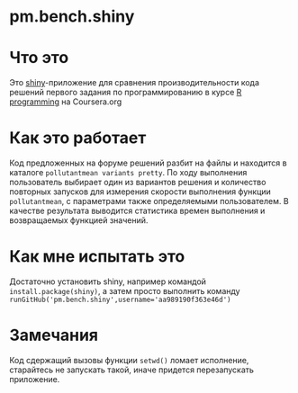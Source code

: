 pm.bench.shiny
=====

Что это
===

Это [shiny](http://shiny.rstudio.com/)-приложение для сравнения производительности кода решений первого задания по программированию в курсе [R programming](https://class.coursera.org/rprog-002/forum/thread?thread_id=1173) на Coursera.org

Как это работает
===

Код предложенных на форуме решений разбит на файлы и находится в каталоге `pollutantmean variants pretty`. По ходу выполнения пользователь выбирает один из вариантов решения и количество повторных запусков для измерения скорости выполнения функции `pollutantmean`, с параметрами также определяемыми пользователем. В качестве результата выводится статистика времен выполнения и возвращаемых функцией значений.

Как мне испытать это 
===

Достаточно установить shiny, например командой `install.package(shiny)`, а затем просто выполнить команду `runGitHub('pm.bench.shiny',username='aa989190f363e46d')`

Замечания
===

Код сдержащий вызовы функции `setwd()` ломает исполнение, старайтесь не запускать такой, иначе придется перезапускать приложение.